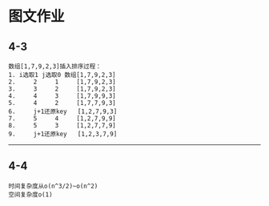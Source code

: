 # 图文作业
## 4-3
    数组[1,7,9,2,3]插入排序过程：
    1. i选取1 j选取0 数组[1,7,9,2,3]
    2.     2     1     [1,7,9,2,3]
    3.     3     2     [1,7,9,2,3]
    4.     4     3     [1,7,9,9,3]
    5.     4     2     [1,7,7,9,3]
    6.     j+1还原key   [1,2,7,9,3]
    7.     5     4     [1,2,7,9,9]
    8.     5     3     [1,2,7,7,9]
    9.     j+1还原key   [1,2,3,7,9]

---
## 4-4
    时间复杂度从o(n^3/2)~o(n^2)
    空间复杂度o(1)